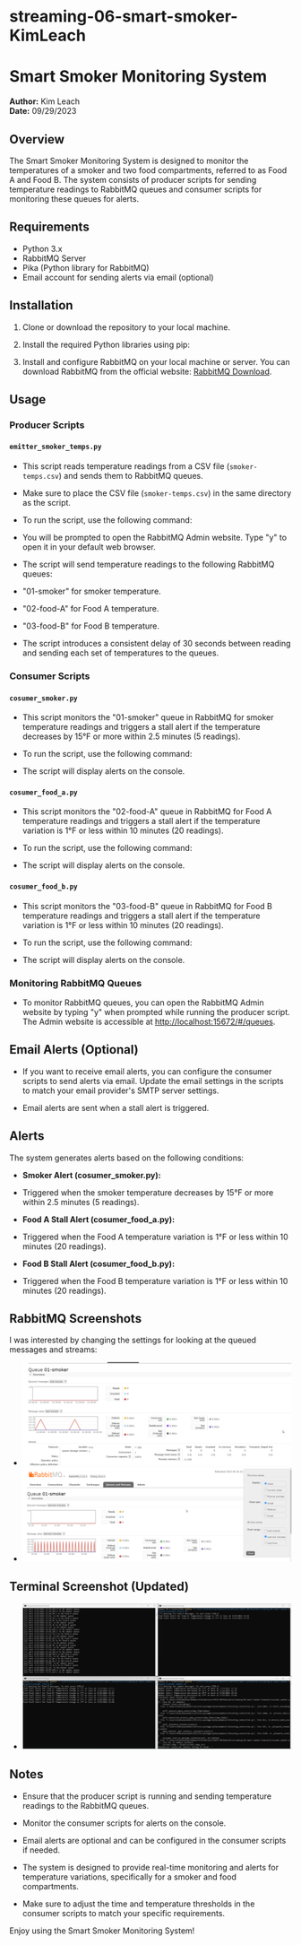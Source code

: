 # streaming-06-smart-smoker-KimLeach

# Smart Smoker Monitoring System

**Author:** Kim Leach  
**Date:** 09/29/2023

## Overview

The Smart Smoker Monitoring System is designed to monitor the temperatures of a smoker and two food compartments, referred to as Food A and Food B. The system consists of producer scripts for sending temperature readings to RabbitMQ queues and consumer scripts for monitoring these queues for alerts.

## Requirements

- Python 3.x
- RabbitMQ Server
- Pika (Python library for RabbitMQ)
- Email account for sending alerts via email (optional)

## Installation

1. Clone or download the repository to your local machine.

2. Install the required Python libraries using pip:

3. Install and configure RabbitMQ on your local machine or server. You can download RabbitMQ from the official website: [RabbitMQ Download](https://www.rabbitmq.com/download.html).

## Usage

### Producer Scripts

#### `emitter_smoker_temps.py`

- This script reads temperature readings from a CSV file (`smoker-temps.csv`) and sends them to RabbitMQ queues.

- Make sure to place the CSV file (`smoker-temps.csv`) in the same directory as the script.

- To run the script, use the following command:

- You will be prompted to open the RabbitMQ Admin website. Type "y" to open it in your default web browser.

- The script will send temperature readings to the following RabbitMQ queues:
- "01-smoker" for smoker temperature.
- "02-food-A" for Food A temperature.
- "03-food-B" for Food B temperature.

- The script introduces a consistent delay of 30 seconds between reading and sending each set of temperatures to the queues.

### Consumer Scripts

#### `cosumer_smoker.py`

- This script monitors the "01-smoker" queue in RabbitMQ for smoker temperature readings and triggers a stall alert if the temperature decreases by 15°F or more within 2.5 minutes (5 readings).

- To run the script, use the following command:

- The script will display alerts on the console.

#### `cosumer_food_a.py`

- This script monitors the "02-food-A" queue in RabbitMQ for Food A temperature readings and triggers a stall alert if the temperature variation is 1°F or less within 10 minutes (20 readings).

- To run the script, use the following command:

- The script will display alerts on the console.

#### `cosumer_food_b.py`

- This script monitors the "03-food-B" queue in RabbitMQ for Food B temperature readings and triggers a stall alert if the temperature variation is 1°F or less within 10 minutes (20 readings).

- To run the script, use the following command:


- The script will display alerts on the console.

### Monitoring RabbitMQ Queues

- To monitor RabbitMQ queues, you can open the RabbitMQ Admin website by typing "y" when prompted while running the producer script. The Admin website is accessible at [http://localhost:15672/#/queues](http://localhost:15672/#/queues).

## Email Alerts (Optional)

- If you want to receive email alerts, you can configure the consumer scripts to send alerts via email. Update the email settings in the scripts to match your email provider's SMTP server settings.

- Email alerts are sent when a stall alert is triggered.

## Alerts

The system generates alerts based on the following conditions:

- **Smoker Alert (cosumer_smoker.py):**
- Triggered when the smoker temperature decreases by 15°F or more within 2.5 minutes (5 readings).

- **Food A Stall Alert (cosumer_food_a.py):**
- Triggered when the Food A temperature variation is 1°F or less within 10 minutes (20 readings).

- **Food B Stall Alert (cosumer_food_b.py):**
- Triggered when the Food B temperature variation is 1°F or less within 10 minutes (20 readings).

## RabbitMQ Screenshots

I was interested by changing the settings for looking at the queued messages and streams:

- ![Screenshot 1](RabbitMQ_Management_SS.png)
- ![Screenshot 2](RabbitMQ_Management_SS2.png)

## Terminal Screenshot (Updated)

- ![Screenshot 1](All_Terminals.png)

## Notes

- Ensure that the producer script is running and sending temperature readings to the RabbitMQ queues.

- Monitor the consumer scripts for alerts on the console.

- Email alerts are optional and can be configured in the consumer scripts if needed.

- The system is designed to provide real-time monitoring and alerts for temperature variations, specifically for a smoker and food compartments.

- Make sure to adjust the time and temperature thresholds in the consumer scripts to match your specific requirements.

Enjoy using the Smart Smoker Monitoring System!



